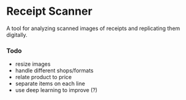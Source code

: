# Receipt Scanner
A tool for analyzing scanned images of receipts and replicating them digitally.

### Todo
- resize images
- handle different shops/formats
- relate product to price
- separate items on each line
- use deep learning to improve (?)